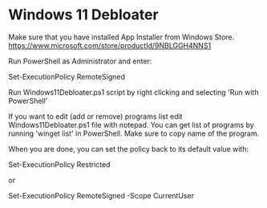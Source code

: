 # Windows 11 Debloater

Make sure that you have installed App Installer from Windows Store. https://www.microsoft.com/store/productId/9NBLGGH4NNS1

Run PowerShell as Administrator and enter:

Set-ExecutionPolicy RemoteSigned

Run Windows11Debloater.ps1 script by right clicking and selecting 'Run with PowerShell'

If you want to edit (add or remove) programs list edit Windows11Debloater.ps1 file with notepad.
You can get list of programs by running 'winget list' in PowerShell. Make sure to copy name of the program.

When you are done, you can set the policy back to its default value with:

Set-ExecutionPolicy Restricted

or

Set-ExecutionPolicy RemoteSigned -Scope CurrentUser
